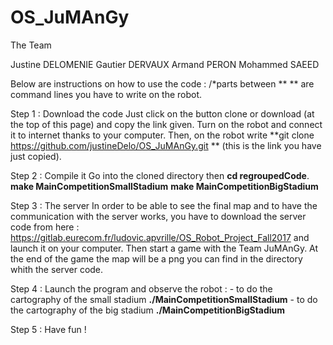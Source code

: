 # OS_JuMAnGy

The Team

Justine DELOMENIE Gautier DERVAUX Armand PERON Mohammed SAEED

Below are instructions on how to use the code :
/*parts between ** ** are command lines you have to write on the robot.

Step 1 : Download the code 
	Just click on the button clone or download (at the top of this page) and copy the link given.
	Turn on the robot and connect it to internet thanks to your computer.
	Then, on the robot write **git clone https://github.com/justineDelo/OS_JuMAnGy.git ** (this is the link you have just copied). 

Step 2 : Compile it
	Go into the cloned directory then **cd regroupedCode**.
	**make MainCompetitionSmallStadium**
	**make MainCompetitionBigStadium**

Step 3 : The server
	In order to be able to see the final map and to have the communication with the server works, you have to download the server code from here : https://gitlab.eurecom.fr/ludovic.apvrille/OS_Robot_Project_Fall2017 and launch it on your computer. Then start a game with the Team JuMAnGy.
	At the end of the game the map will be a png you can find in the directory whith the server code.

Step 4 : Launch the program and observe the robot :
	- to do the cartography of the small stadium
	**./MainCompetitionSmallStadium**
	- to do the cartography of the big stadium 
	**./MainCompetitionBigStadium**

Step 5 : Have fun !


